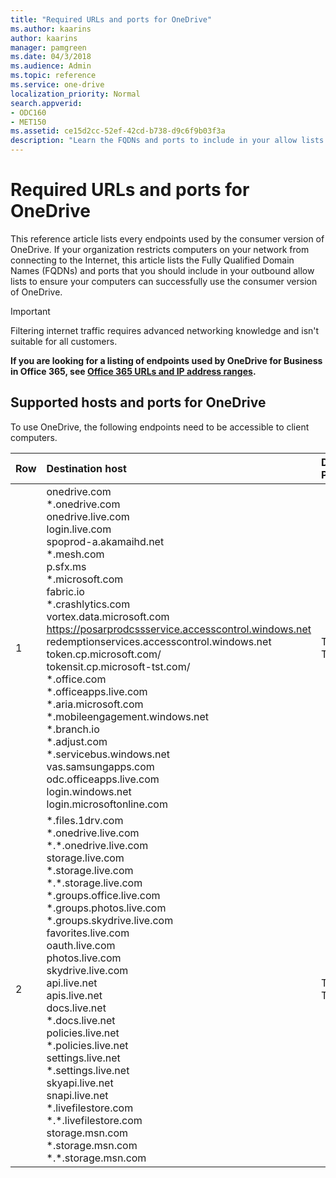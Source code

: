 ```yaml
---
title: "Required URLs and ports for OneDrive"
ms.author: kaarins
author: kaarins
manager: pamgreen
ms.date: 04/3/2018
ms.audience: Admin
ms.topic: reference
ms.service: one-drive
localization_priority: Normal
search.appverid:
- ODC160
- MET150
ms.assetid: ce15d2cc-52ef-42cd-b738-d9c6f9b03f3a
description: "Learn the FQDNs and ports to include in your allow lists to let users use the consumer version of OneDrive."
---
```


# Required URLs and ports for OneDrive

 This reference article lists every endpoints used by the consumer version of OneDrive. If your organization restricts computers on your network from connecting to the Internet, this article lists the Fully Qualified Domain Names (FQDNs) and ports that you should include in your outbound allow lists to ensure your computers can successfully use the consumer version of OneDrive. 
  
> [!IMPORTANT]
> Filtering internet traffic requires advanced networking knowledge and isn't suitable for all customers. 
  
 **If you are looking for a listing of endpoints used by OneDrive for Business in Office 365, see [Office 365 URLs and IP address ranges](https://support.office.com/article/8548a211-3fe7-47cb-abb1-355ea5aa88a2).**
  
## Supported hosts and ports for OneDrive

To use OneDrive, the following endpoints need to be accessible to client computers. 
  
|**Row**|**Destination host**|**Destination Port**|
|:-----|:-----|:-----|
|1  <br/> |onedrive.com  <br/> \*.onedrive.com  <br/> onedrive.live.com  <br/> login.live.com  <br/> spoprod-a.akamaihd.net  <br/> \*.mesh.com  <br/> p.sfx.ms  <br/> \*.microsoft.com  <br/> fabric.io  <br/> \*.crashlytics.com  <br/> vortex.data.microsoft.com  <br/> https://posarprodcssservice.accesscontrol.windows.net  <br/> redemptionservices.accesscontrol.windows.net  <br/> token.cp.microsoft.com/  <br/> tokensit.cp.microsoft-tst.com/  <br/> \*.office.com  <br/> \*.officeapps.live.com  <br/> \*.aria.microsoft.com  <br/> \*.mobileengagement.windows.net  <br/> \*.branch.io  <br/> \*.adjust.com  <br/> \*.servicebus.windows.net  <br/> vas.samsungapps.com  <br/> odc.officeapps.live.com  <br/> login.windows.net  <br/> login.microsoftonline.com  <br/> |TCP 80, TCP 443  <br/> |
|2  <br/> |\*.files.1drv.com  <br/> \*.onedrive.live.com  <br/> \*.\*.onedrive.live.com  <br/> storage.live.com  <br/> \*.storage.live.com  <br/> \*.\*.storage.live.com  <br/> \*.groups.office.live.com  <br/> \*.groups.photos.live.com  <br/> \*.groups.skydrive.live.com  <br/> favorites.live.com  <br/> oauth.live.com  <br/> photos.live.com  <br/> skydrive.live.com  <br/> api.live.net  <br/> apis.live.net  <br/> docs.live.net  <br/> \*.docs.live.net  <br/> policies.live.net  <br/> \*.policies.live.net  <br/> settings.live.net  <br/> \*.settings.live.net  <br/> skyapi.live.net  <br/> snapi.live.net  <br/> \*.livefilestore.com  <br/> \*.\*.livefilestore.com  <br/> storage.msn.com  <br/> \*.storage.msn.com  <br/> \*.\*.storage.msn.com  <br/> |TCP 80, TCP 443  <br/> |
   

